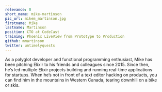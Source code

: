```yaml
---
relevance: 8
short_name: mike-martinson
pic_url: mikem_martinson.jpg
firstname: Mike
lastname: Martinson
position: CTO at CodeCast
training: Phoenix LiveView from Prototype to Production
github: mmartinson
twitter: untimelyquests
---
```

<p>As a polyglot developer and functional programming enthusiast, Mike has been pitching Elixir to his friends and colleagues since 2015. Since then, he’s led multiple Elixir projects building and running real-time applications for startups. When he’s not in front of a text editor hacking on products, you can find him in the mountains in Western Canada, tearing downhill on a bike or skis.</p>
